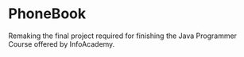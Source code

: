 # PhoneBook
Remaking the final project required for finishing the Java Programmer Course offered by InfoAcademy.
